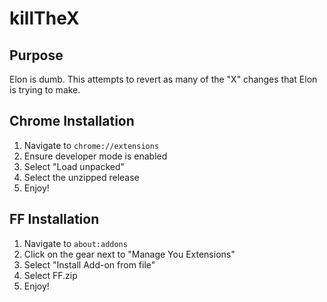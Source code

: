 # killTheX

## Purpose

Elon is dumb.  This attempts to revert as many of the "X" changes that Elon is trying to make.

## Chrome Installation

1. Navigate to `chrome://extensions`
2. Ensure developer mode is enabled
4. Select "Load unpacked"
5. Select the unzipped release
6. Enjoy!

## FF Installation
1. Navigate to `about:addons`
2. Click on the gear next to "Manage You Extensions"
3. Select "Install Add-on from file"
4. Select FF.zip
5. Enjoy!
